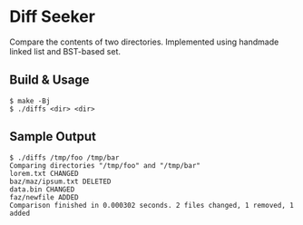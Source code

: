 # Diff Seeker
Compare the contents of two directories. Implemented using handmade linked list and BST-based set.

## Build & Usage
```console
$ make -Bj
$ ./diffs <dir> <dir>
```

## Sample Output
```console
$ ./diffs /tmp/foo /tmp/bar
Comparing directories "/tmp/foo" and "/tmp/bar"
lorem.txt CHANGED
baz/maz/ipsum.txt DELETED
data.bin CHANGED
faz/newfile ADDED
Comparison finished in 0.000302 seconds. 2 files changed, 1 removed, 1 added
```
